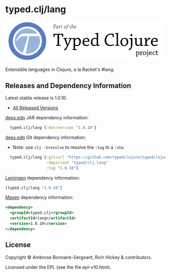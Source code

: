 # typed.clj/lang

<a href='http://typedclojure.org'><img src='images/part-of-typed-clojure-project.png'></a>

Extensible languages in Clojure, a la Racket's #lang.

## Releases and Dependency Information

Latest stable release is 1.0.10.

* [All Released Versions](https://clojars.org/typed.clj/lang)

[deps.edn](https://clojure.org/reference/deps_and_cli) JAR dependency information:

```clj
  typed.clj/lang {:mvn/version "1.0.10"}
 ```

[deps.edn](https://clojure.org/reference/deps_and_cli) Git dependency information:

- Note: use `clj -Sresolve` to resolve the `:tag` to a `:sha`

```clj
  typed.clj/lang {:git/url "https://github.com/typedclojure/typedclojure"
                  :deps/root "typed/clj.lang"
                  :tag "1.0.10"}
```

[Leiningen](https://github.com/technomancy/leiningen) dependency information:

```clojure
[typed.clj/lang "1.0.10"]
```

[Maven](https://maven.apache.org/) dependency information:

```XML
<dependency>
  <groupId>typed.clj</groupId>
  <artifactId>lang</artifactId>
  <version>1.0.10</version>
</dependency>
```

## License

Copyright © Ambrose Bonnaire-Sergeant, Rich Hickey & contributors.

Licensed under the EPL (see the file epl-v10.html).
